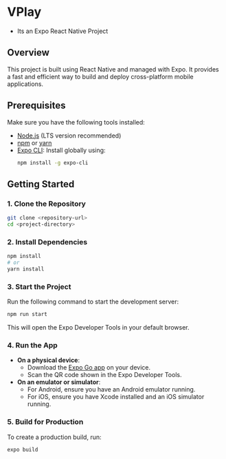 # VPlay

- Its an Expo React Native Project

## Overview

This project is built using React Native and managed with Expo. It provides a fast and efficient way to build and deploy cross-platform mobile applications.

## Prerequisites

Make sure you have the following tools installed:

- [Node.js](https://nodejs.org/) (LTS version recommended)
- [npm](https://www.npmjs.com/) or [yarn](https://yarnpkg.com/)
- [Expo CLI](https://docs.expo.dev/get-started/installation/): Install globally using:
  ```bash
  npm install -g expo-cli
  ```

## Getting Started

### 1. Clone the Repository

```bash
git clone <repository-url>
cd <project-directory>
```

### 2. Install Dependencies

```bash
npm install
# or
yarn install
```

### 3. Start the Project

Run the following command to start the development server:

```bash
npm run start
```

This will open the Expo Developer Tools in your default browser.

### 4. Run the App

- **On a physical device**:
  - Download the [Expo Go app](https://expo.dev/client) on your device.
  - Scan the QR code shown in the Expo Developer Tools.
- **On an emulator or simulator**:
  - For Android, ensure you have an Android emulator running.
  - For iOS, ensure you have Xcode installed and an iOS simulator running.

### 5. Build for Production

To create a production build, run:

```bash
expo build
```
